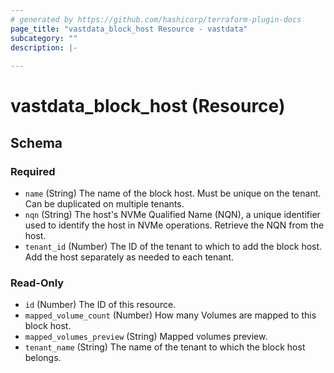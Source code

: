 ```yaml
---
# generated by https://github.com/hashicorp/terraform-plugin-docs
page_title: "vastdata_block_host Resource - vastdata"
subcategory: ""
description: |-
  
---
```


# vastdata_block_host (Resource)





<!-- schema generated by tfplugindocs -->
## Schema

### Required

- `name` (String) The name of the block host. Must be unique on the tenant. Can be duplicated on multiple tenants.
- `nqn` (String) The host's NVMe Qualified Name (NQN), a unique identifier used to identify the host in NVMe operations. Retrieve the NQN from the host.
- `tenant_id` (Number) The ID of the tenant to which to add the block host. Add the host separately as needed to each tenant.

### Read-Only

- `id` (Number) The ID of this resource.
- `mapped_volume_count` (Number) How many Volumes are mapped to this block host.
- `mapped_volumes_preview` (String) Mapped volumes preview.
- `tenant_name` (String) The name of the tenant to which the block host belongs.
